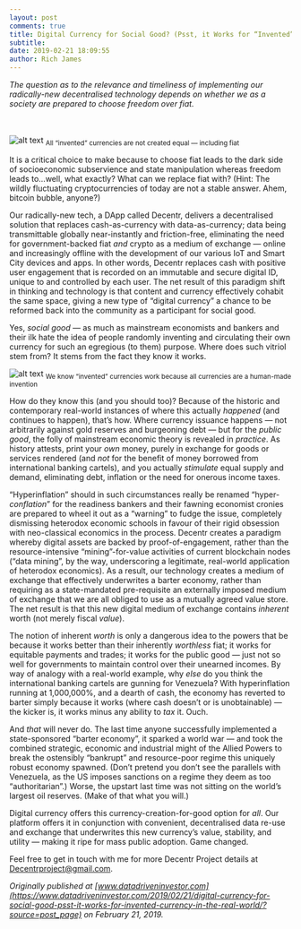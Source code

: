 ```yaml
---
layout: post
comments: true
title: Digital Currency for Social Good? (Psst, it Works for “Invented” Currency in the Real World)
subtitle:
date: 2019-02-21 18:09:55
author: Rich James
---
```




*The question as to the relevance and timeliness of implementing our radically-new decentralised technology depends on whether we as a society are prepared to choose freedom over fiat.*
<br><br><br>

![alt text](https://miro.medium.com/max/3200/1*skIQJKyqxajPuhk35tXtGw.jpeg)
<sub> All “invented” currencies are not created equal — including fiat</sub>

It is a critical choice to make because to choose fiat leads to the dark side of socioeconomic subservience and state manipulation whereas freedom leads to…well, what exactly? What can we replace fiat with? (Hint: The wildly fluctuating cryptocurrencies of today are not a stable answer. Ahem, bitcoin bubble, anyone?)

Our radically-new tech, a DApp called Decentr, delivers a decentralised solution that replaces cash-as-currency with data-as-currency; data being transmittable globally near-instantly and friction-free, eliminating the need for government-backed fiat *and* crypto as a medium of exchange — online and increasingly offline with the development of our various IoT and Smart City devices and apps. In other words, Decentr replaces cash with positive user engagement that is recorded on an immutable and secure digital ID, unique to and controlled by each user. The net result of this paradigm shift in thinking and technology is that content and currency effectively cohabit the same space, giving a new type of “digital currency” a chance to be reformed back into the community as a participant for social good.

Yes, *social good* — as much as mainstream economists and bankers and their ilk hate the idea of people randomly inventing and circulating their own currency for such an egregious (to them) purpose. Where does such vitriol stem from? It stems from the fact they know it works.

![alt text](https://miro.medium.com/max/1400/1*jnou6d-RFHNlqVuTVzwNPQ.jpeg)
<sub>We know “invented” currencies work because all currencies are a human-made invention</sub>

How do they know this (and you should too)? Because of the historic and contemporary real-world instances of where this actually *happened* (and continues to happen), that’s how. Where currency issuance happens — not arbitrarily against gold reserves and burgeoning debt — but for the *public good*, the folly of mainstream economic theory is revealed in *practice*. As history attests, print your *own* money, purely in exchange for goods or services rendered (and *not* for the benefit of money borrowed from international banking cartels), and you actually *stimulate* equal supply and demand, eliminating debt, inflation or the need for onerous income taxes.

“Hyperinflation” should in such circumstances really be renamed “hyper-*conflation*” for the readiness bankers and their fawning economist cronies are prepared to wheel it out as a “warning” to fudge the issue, completely dismissing heterodox economic schools in favour of their rigid obsession with neo-classical economics in the process. Decentr creates a paradigm whereby digital assets are backed by proof-of-engagement, rather than the resource-intensive “mining”-for-value activities of current blockchain nodes (“data mining”, by the way, underscoring a legitimate, real-world application of heterodox economics). As a result, our technology creates a medium of exchange that effectively underwrites a barter economy, rather than requiring as a state-mandated pre-requisite an externally imposed medium of exchange that we are all obliged to use as a mutually agreed value store. The net result is that this new digital medium of exchange contains *inherent* worth (not merely fiscal *value*).

The notion of inherent *worth* is only a dangerous idea to the powers that be because it works better than their inherently *worthless* fiat; it works for equitable payments and trades; it works for the public good — just not so well for governments to maintain control over their unearned incomes. By way of analogy with a real-world example, why *else* do you think the international banking cartels are gunning for Venezuela? With hyperinflation running at 1,000,000%, and a dearth of cash, the economy has reverted to barter simply because it works (where cash doesn’t or is unobtainable) — the kicker is, it works minus any ability to *tax* it. Ouch.

And *that* will never do. The last time anyone successfully implemented a state-sponsored “barter economy”, it sparked a world war — and took the combined strategic, economic and industrial might of the Allied Powers to break the ostensibly “bankrupt” and resource-poor regime this uniquely robust economy spawned. (Don’t pretend you don’t see the parallels with Venezuela, as the US imposes sanctions on a regime they deem as too “authoritarian”.) Worse, the upstart last time was not sitting on the world’s largest oil reserves. (Make of that what you will.)

Digital currency offers this currency-creation-for-good option for *all*. Our platform offers it in conjunction with convenient, decentralised data re-use and exchange that underwrites this new currency’s value, stability, and utility — making it ripe for mass public adoption. Game changed.

Feel free to get in touch with me for more Decentr Project details at Decentrproject@gmail.com.

*Originally published at [www.datadriveninvestor.com](https://www.datadriveninvestor.com/2019/02/21/digital-currency-for-social-good-psst-it-works-for-invented-currency-in-the-real-world/?source=post_page) on February 21, 2019.*
